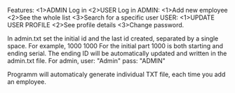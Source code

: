 Features:
<1>ADMIN Log in
<2>USER	Log in
ADMIN:
	<1>Add new employee
	<2>See the whole list 
	<3>Search for a specific user
USER:
	<1>UPDATE USER PROFILE
	<2>See profile details
	<3>Change password.

In admin.txt set the initial id and the last id created, separated by a single space. For example,
1000 1000
For the initial part 1000 is both starting and ending serial. The ending ID will be automatically updated and written in the admin.txt file.
For admin, 
user: "Admin"
pass: "ADMIN"

Programm will automaticaly generate individual TXT file, each time you add an employee.
